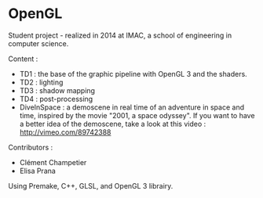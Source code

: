 OpenGL
======

Student project - realized in 2014 at IMAC, a school of engineering in computer science.

Content :
  - TD1 : the base of the graphic pipeline with OpenGL 3 and the shaders.
  - TD2 : lighting
  - TD3 : shadow mapping
  - TD4 : post-processing
  - DiveInSpace : a demoscene in real time of an adventure in space and time, inspired by the movie "2001, a space odyssey". If you want to have a better idea of the demoscene, take a look at this video : http://vimeo.com/89742388

Contributors :
  - Clément Champetier
  - Elisa Prana

Using Premake, C++, GLSL, and OpenGL 3 librairy.
